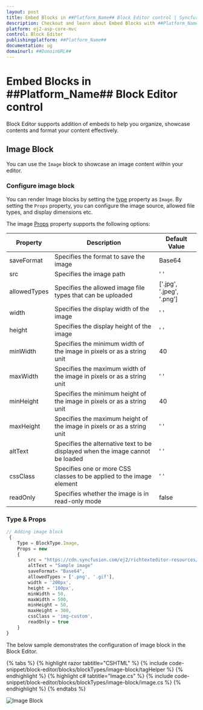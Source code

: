 ```yaml
---
layout: post
title: Embed Blocks in ##Platform_Name## Block Editor control | Syncfusion
description: Checkout and learn about Embed Blocks with ##Platform_Name## Block Editor control of Syncfusion Essential JS 2 and more.
platform: ej2-asp-core-mvc
control: Block Editor
publishingplatform: ##Platform_Name##
documentation: ug
domainurl: ##DomainURL##
---
```


# Embed Blocks in ##Platform_Name## Block Editor control

Block Editor supports addition of embeds to help you organize, showcase contents and format your content effectively.

## Image Block

You can use the `Image` block to showcase an image content within your editor.

### Configure image block

You can render Image blocks by setting the [type](https://help.syncfusion.com/cr/aspnetcore-js2/Syncfusion.EJ2.BlockEditor.BlockType.html) property as `Image`. By setting the `Props` property, you can configure the image source, allowed file types, and display dimensions etc.

The image [Props](https://help.syncfusion.com/cr/aspnetcore-js2/Syncfusion.EJ2.BlockEditor.Block.html) property supports the following options:

| Property | Description | Default Value |
|----------|-------------|---------------|
| saveFormat | Specifies the format to save the image | Base64 |
| src | Specifies the image path | ' '|
| allowedTypes | Specifies the allowed image file types that can be uploaded | ['.jpg', '.jpeg', '.png'] |
| width | Specifies the display width of the image | ' ' |
| height | Specifies the display height of the image | ' '|
| minWidth | Specifies the minimum width of the image in pixels or as a string unit | 40|
| maxWidth | Specifies the maximum width of the image in pixels or as a string unit | ' '|
| minHeight | Specifies the minimum height of the image in pixels or as a string unit | 40|
| maxHeight | Specifies the maximum height of the image in pixels or as a string unit | ' '|
| altText | Specifies the alternative text to be displayed when the image cannot be loaded | ' '|
| cssClass | Specifies one or more CSS classes to be applied to the image element | ' ' |
| readOnly | Specifies whether the image is in read-only mode | false


### Type & Props

```typescript
// Adding image block
 {
    Type = BlockType.Image,
    Props = new
    {
        src = "https://cdn.syncfusion.com/ej2/richtexteditor-resources/RTE-Overview.png",
        altText = "Sample image"       
        saveFormat= "Base64",
        allowedTypes = ['.png', '.gif'],
        width = '200px',
        height = '100px',
        minWidth = 50,
        maxWidth = 500,
        minHeight = 50,
        maxHeight = 300,
        cssClass = 'img-custom',
        readOnly = true
    }
}
```

The below sample demonstrates the configuration of image block in the Block Editor.

{% tabs %}
{% highlight razor tabtitle="CSHTML" %}
{% include code-snippet/block-editor/blocks/blockTypes/image-block/tagHelper %}
{% endhighlight %}
{% highlight c# tabtitle="Image.cs" %}
{% include code-snippet/block-editor/blocks/blockTypes/image-block/image.cs %}
{% endhighlight %}
{% endtabs %}

![Image Block](images/block-image.png)
